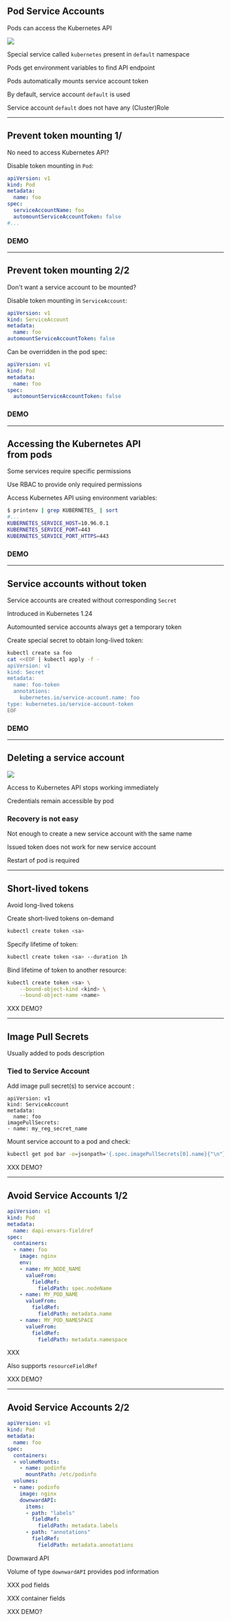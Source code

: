 ## Pod Service Accounts

Pods can access the Kubernetes API

![](120_kubernetes/rbac/service_account.drawio.svg) <!-- .element: style="float: right; width: 15%" -->

Special service called `kubernetes` present in `default` namespace

Pods get environment variables to find API endpoint

Pods automatically mounts service account token

By default, service account `default` is used

Service account `default` does not have any (Cluster)Role

---

## Prevent token mounting 1/

No need to access Kubernetes API?

Disable token mounting in `Pod`:

```yaml [2,7]
apiVersion: v1
kind: Pod
metadata:
  name: foo
spec:
  serviceAccountName: foo
  automountServiceAccountToken: false
#...
```

### DEMO [<i class="fa fa-comment-code"></i>](https://github.com/nicholasdille/container-slides/blob/master/120_kubernetes/rbac/service_account.demo "service_account.demo")

---

## Prevent token mounting 2/2

Don't want a service account to be mounted?

Disable token mounting in `ServiceAccount`:

```yaml [2,5]
apiVersion: v1
kind: ServiceAccount
metadata:
  name: foo
automountServiceAccountToken: false
```

Can be overridden in the pod spec:

```yaml [2,6]
apiVersion: v1
kind: Pod
metadata:
  name: foo
spec:
  automountServiceAccountToken: false
```

### DEMO [<i class="fa fa-comment-code"></i>](https://github.com/nicholasdille/container-slides/blob/master/120_kubernetes/rbac/service_account.demo "service_account.demo")

---

## Accessing the Kubernetes API<br/>from pods

Some services require specific permissions

Use RBAC to provide only required permissions

Access Kubernetes API using environment variables:

```bash
$ printenv | grep KUBERNETES_ | sort
#...
KUBERNETES_SERVICE_HOST=10.96.0.1
KUBERNETES_SERVICE_PORT=443
KUBERNETES_SERVICE_PORT_HTTPS=443
```

### DEMO [<i class="fa fa-comment-code"></i>](https://github.com/nicholasdille/container-slides/blob/master/120_kubernetes/rbac/service_account.demo "service_account.demo")

---

## Service accounts without token

Service accounts are created without corresponding `Secret` [](https://kubernetes.io/docs/concepts/configuration/secret/#service-account-token-secrets)

Introduced in Kubernetes 1.24

Automounted service accounts always get a temporary token

Create special secret to obtain long-lived token:

```bash [2,7-9]
kubectl create sa foo
cat <<EOF | kubectl apply -f -
apiVersion: v1
kind: Secret
metadata:
  name: foo-token
  annotations:
    kubernetes.io/service-account.name: foo
type: kubernetes.io/service-account-token
EOF
```

### DEMO [<i class="fa fa-comment-code"></i>](https://github.com/nicholasdille/container-slides/blob/master/120_kubernetes/rbac/service_account.demo "service_account.demo")

---

## Deleting a service account

![](120_kubernetes/rbac/recovery.drawio.svg) <!-- .element: style="float: right; width: 20%;" -->

Access to Kubernetes API stops working immediately

Credentials remain accessible by pod

### Recovery is not easy

Not enough to create a new service account with the same name

Issued token does not work for new service account

Restart of pod is required

---

## Short-lived tokens

Avoid long-lived tokens

Create short-lived tokens on-demand [](https://kubernetes.io/docs/tasks/configure-pod-container/configure-service-account/#manually-create-an-api-token-for-a-serviceaccount)

```bash
kubectl create token <sa>
```

Specify lifetime of token:

```bash
kubectl create token <sa> --duration 1h
```

Bind lifetime of token to another resource:

```bash
kubectl create token <sa> \
    --bound-object-kind <kind> \
    --bound-object-name <name>
```

XXX DEMO?

---

## Image Pull Secrets

Usually added to pods description

### Tied to Service Account

Add image pull secret(s) to service account [](https://kubernetes.io/docs/tasks/configure-pod-container/configure-service-account/#add-imagepullsecrets-to-a-service-account):

```yaml[2,5-6]
apiVersion: v1
kind: ServiceAccount
metadata:
  name: foo
imagePullSecrets:
- name: my_reg_secret_name
```

Mount service account to a pod and check:

```bash
kubectl get pod bar -o=jsonpath='{.spec.imagePullSecrets[0].name}{"\n"}'
```

XXX DEMO?

---

## Avoid Service Accounts 1/2

```yaml
apiVersion: v1
kind: Pod
metadata:
  name: dapi-envars-fieldref
spec:
  containers:
  - name: foo
    image: nginx
    env:
    - name: MY_NODE_NAME
      valueFrom:
        fieldRef:
          fieldPath: spec.nodeName
    - name: MY_POD_NAME
      valueFrom:
        fieldRef:
          fieldPath: metadata.name
    - name: MY_POD_NAMESPACE
      valueFrom:
        fieldRef:
          fieldPath: metadata.namespace
```

<!-- .element: style="float: right; width: 24em;" -->

XXX

Also supports `resourceFieldRef`

XXX DEMO?

---

## Avoid Service Accounts 2/2

```yaml
apiVersion: v1
kind: Pod
metadata:
  name: foo
spec:
  containers:
  - volumeMounts:
    - name: podinfo
      mountPath: /etc/podinfo
  volumes:
  - name: podinfo
    image: nginx
    downwardAPI:
      items:
      - path: "labels"
        fieldRef:
          fieldPath: metadata.labels
      - path: "annotations"
        fieldRef:
          fieldPath: metadata.annotations
```

<!-- .element: style="float: right; width: 25em;" -->

Downward API [](https://kubernetes.io/docs/tasks/inject-data-application/downward-api-volume-expose-pod-information/)

Volume of type `downwardAPI` provides pod information

XXX pod fields

XXX container fields

XXX DEMO?
